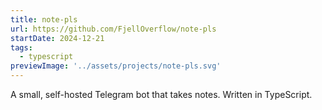```yaml
---
title: note-pls
url: https://github.com/FjellOverflow/note-pls
startDate: 2024-12-21
tags:
  - typescript
previewImage: '../assets/projects/note-pls.svg'
---
```


A small, self-hosted Telegram bot that takes notes. Written in TypeScript.
